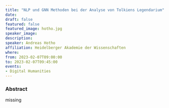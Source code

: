 ```yaml
---
title: "NLP und GNN Methoden bei der Analyse von Tolkiens Legendarium"
date:
draft: false
featured: false
featured_image: hotho.jpg
speaker_image:
description:
speaker: Andreas Hotho
affiliation: Heidelberger Akademie der Wissenschaften
where:
from: 2023-02-07T09:00:00
to: 2023-02-07T09:45:00
events:
- Digital Humanities
---
```


### Abstract

missing
